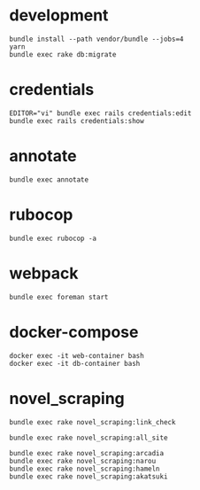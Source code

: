 # development

```
bundle install --path vendor/bundle --jobs=4
yarn
bundle exec rake db:migrate
```

# credentials

```
EDITOR="vi" bundle exec rails credentials:edit
bundle exec rails credentials:show
```

# annotate

```
bundle exec annotate
```

# rubocop

```
bundle exec rubocop -a
```

# webpack

```
bundle exec foreman start
```

# docker-compose

```
docker exec -it web-container bash
docker exec -it db-container bash
```

# novel_scraping

```
bundle exec rake novel_scraping:link_check
```

```
bundle exec rake novel_scraping:all_site
```

```
bundle exec rake novel_scraping:arcadia
bundle exec rake novel_scraping:narou
bundle exec rake novel_scraping:hameln
bundle exec rake novel_scraping:akatsuki
```
